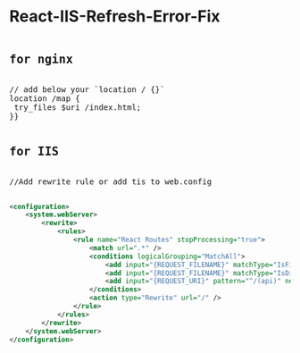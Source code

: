 # React-IIS-Refresh-Error-Fix
<div>
<pre>
<h2>for nginx</h2>
// add below your `location / {}`
location /map { 
 try_files $uri /index.html;
}}
</pre>
</div>

<div>
<pre>
<h2>for IIS</h2>
//Add rewrite rule or add tis to web.config  

```xml
<configuration>
    <system.webServer>
        <rewrite>
            <rules>
                <rule name="React Routes" stopProcessing="true">
                    <match url=".*" />
                    <conditions logicalGrouping="MatchAll">
                        <add input="{REQUEST_FILENAME}" matchType="IsFile" negate="true" />
                        <add input="{REQUEST_FILENAME}" matchType="IsDirectory" negate="true" />
                        <add input="{REQUEST_URI}" pattern="^/(api)" negate="true" />
                    </conditions>
                    <action type="Rewrite" url="/" />
                </rule>
            </rules>
        </rewrite>
    </system.webServer>
</configuration>
```
</pre>
</div>
